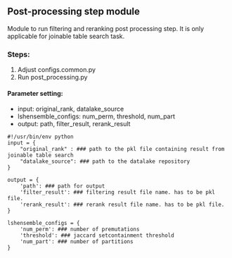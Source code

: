 ## Post-processing step module 
Module to run filtering and reranking post processing step. It is only applicable for joinable table search task. 
### Steps: 
1. Adjust configs.common.py
2. Run post_processing.py

#### Parameter setting: 
- input: original_rank, datalake_source
- lshensemble_configs: num_perm, threshold, num_part
- output: path, filter_result, rerank_result
`````
#!/usr/bin/env python
input = {
    "original_rank" : ### path to the pkl file containing result from joinable table search 
    "datalake_source": ### path to the datalake repository 
}

output = {
    'path': ### path for output 
    'filter_result': ### filtering result file name. has to be pkl file. 
    'rerank_result': ### rerank result file name. has to be pkl file. 
}

lshensemble_configs = {
    'num_perm': ### number of premutations 
    'threshold': ### jaccard setcontainment threshold 
    'num_part': ### number of partitions 
}
`````


